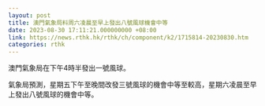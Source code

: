 ```yaml
---
layout: post
title: 澳門氣象局料周六凌晨至早上發出八號風球機會中等
date: 2023-08-30 17:11:21.000000000 +08:00
link: https://news.rthk.hk/rthk/ch/component/k2/1715814-20230830.htm
categories: rthk
---
```


澳門氣象局在下午4時半發出一號風球。

氣象局預測，星期五下午至晚間改發三號風球的機會中等至較高，星期六凌晨至早上發出八號風球的機會中等。
